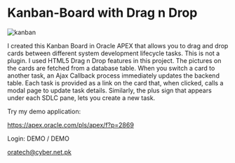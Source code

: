  # Kanban-Board with Drag n Drop

![kanban](https://user-images.githubusercontent.com/53891888/68199091-2c727800-ffdf-11e9-981b-7c0d84ff8284.png)

I created this Kanban Board in Oracle APEX that allows you to drag and drop cards between different system development lifecycle tasks. This is not a plugin. I used HTML5 Drag n Drop features in this project. The pictures on the cards are fetched from a database table. When you switch a card to another task, an Ajax Callback process immediately updates the backend table. Each task is provided as a link on the card that, when clicked, calls a modal page to update task details. Similarly, the plus sign that appears under each SDLC pane, lets you create a new task. 

Try my demo application:

https://apex.oracle.com/pls/apex/f?p=2869

Login: DEMO / DEMO


oratech@cyber.net.pk
